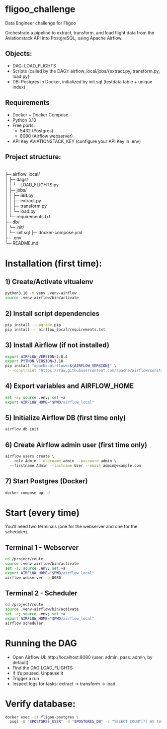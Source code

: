 # fligoo_challenge

Data Engineer challenge for Fligoo

Orchestrate a pipeline to extract, transform, and load flight data from the Aviationstack API into PostgreSQL, using Apache Airflow.

    

## Objects:

- DAG: LOAD_FLIGHTS
- Scripts (called by the DAG): airflow_local/jobs/{extract.py, transform.py, load.py}
- DB: Postgres in Docker, initialized by init.sql (testdata table + unique index)

    

## Requirements

- Docker + Docker Compose
- Python 3.10
- Free ports:
  - 5432 (Postgres)
  - 8080 (Airflow webserver)
- API Key AVIATIONSTACK_KEY (configure your API Key in .env)

    

## Project structure:

.  
├─ airflow_local/  
│  ├─ dags/  
│  │  └─ LOAD_FLIGHTS.py  
│  ├─ jobs/  
│  │  ├─ __init__.py  
│  │  ├─ extract.py  
│  │  ├─ transform.py  
│  │  └─ load.py  
│  └─ requirements.txt   
├─ db/  
│  └─ init/  
│     └─ init.sql
├─ docker-compose.yml   
├─ .env  
└─ README.md  

    
    

# Installation (first time):

## 1) Create/Activate vitualenv
```bash
python3.10 -m venv .venv-airflow
source .venv-airflow/bin/activate
```

    

## 2) Install script dependencies
```bash
pip install --upgrade pip
pip install -r airflow_local/requirements.txt
```

    

## 3) Install Airflow (if not installed)
```bash
export AIRFLOW_VERSION=2.8.4
export PYTHON_VERSION=3.10
pip install "apache-airflow==${AIRFLOW_VERSION}" \
  --constraint "https://raw.githubusercontent.com/apache/airflow/constraints-${AIRFLOW_VERSION}/constraints-${PYTHON_VERSION}.txt"
```

    

## 4) Export variables and AIRFLOW_HOME
```bash
set -a; source .env; set +a  
export AIRFLOW_HOME="$PWD/airflow_local"  
```

    

## 5) Initialize Airflow DB (first time only)
```bash
airflow db init
```

    

## 6) Create Airflow admin user (first time only)
```bash
airflow users create \  
  --role Admin --username admin --password admin \  
  --firstname Admin --lastname User --email admin@example.com  
```

    

## 7) Start Postgres (Docker)
```bash
docker compose up -d  
```

    


# Start (every time)
You’ll need two terminals (one for the webserver and one for the scheduler).

## Terminal 1 - Webserver
```bash
cd /project/route  
source .venv-airflow/bin/activate  
set -a; source .env; set +a  
export AIRFLOW_HOME="$PWD/airflow_local"  
airflow webserver -p 8080  
```

    

## Terminal 2 - Scheduler
```bash
cd /project/route  
source .venv-airflow/bin/activate  
set -a; source .env; set +a    
export AIRFLOW_HOME="$PWD/airflow_local"  
airflow scheduler  
```

    

# Running the DAG

- Open Airflow UI: http://localhost:8080 (user: admin, pass: admin, by default)
- Find the DAG LOAD_FLIGHTS
- If it’s paused, Unpause it
- Trigger a run
- Inspect logs for tasks: extract → transform → load

    

# Verify database:
```bash
docker exec -it fligoo-postgres \
  psql -U "$POSTGRES_USER" -d "$POSTGRES_DB" -c "SELECT COUNT(*) AS total FROM testdata;"
```
